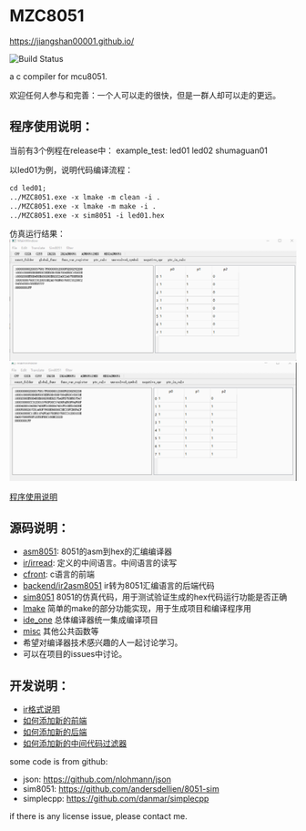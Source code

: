 # MZC8051

https://jiangshan00001.github.io/

![Build Status](https://github.com/Jiangshan00001/MZC8051/workflows/mzc8051_ubuntu_build/badge.svg)


a c compiler for mcu8051.

欢迎任何人参与和完善：一个人可以走的很快，但是一群人却可以走的更远。


## 程序使用说明：

当前有3个例程在release中：
example_test: led01 led02 shumaguan01

以led01为例，说明代码编译流程：
```
cd led01;
../MZC8051.exe -x lmake -m clean -i .
../MZC8051.exe -x lmake -m make -i .
../MZC8051.exe -x sim8051 -i led01.hex
```
仿真运行结果：
![led01-p2.0闪烁](doc/led01.gif)
![led02-p2口跑马灯](doc/led02.gif)






[程序使用说明](doc/usage.md)




## 源码说明：

- [asm8051](doc/asm8051.md): 8051的asm到hex的汇编编译器
- [ir/irread](doc/ir.md): 定义的中间语言。中间语言的读写
- [cfront](doc/cfront.md): c语言的前端
- [backend/ir2asm8051](doc/ir2asm8051.md) ir转为8051汇编语言的后端代码
- [sim8051](doc/sim8051.md) 8051的仿真代码，用于测试验证生成的hex代码运行功能是否正确
- [lmake](doc/lmake.md) 简单的make的部分功能实现，用于生成项目和编译程序用
- [ide_one](doc/ide_one.md) 总体编译器统一集成编译项目
- [misc](doc/misc.md) 其他公共函数等
- 希望对编译器技术感兴趣的人一起讨论学习。
- 可以在项目的issues中讨论。

## 开发说明：

- [ir格式说明](doc/ir_format.md)
- [如何添加新的前端](doc/add_new_front_how_to.md)
- [如何添加新的后端](doc/add_new_backend_how_to.md)
- [如何添加新的中间代码过滤器](doc/add_new_filter_how_to.md)


some code is from github:

- json: https://github.com/nlohmann/json
- sim8051: https://github.com/andersdellien/8051-sim
- simplecpp: https://github.com/danmar/simplecpp

if there is any license issue, please contact me.


